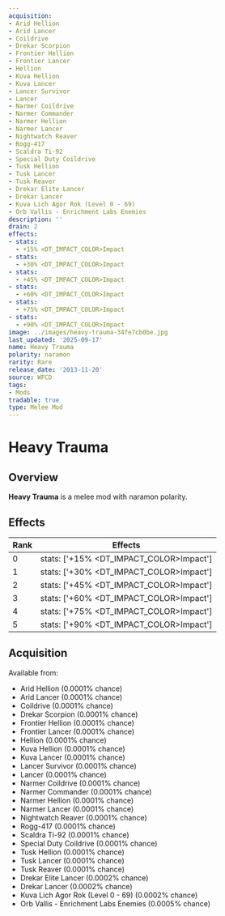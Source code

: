 ```yaml
---
acquisition:
- Arid Hellion
- Arid Lancer
- Coildrive
- Drekar Scorpion
- Frontier Hellion
- Frontier Lancer
- Hellion
- Kuva Hellion
- Kuva Lancer
- Lancer Survivor
- Lancer
- Narmer Coildrive
- Narmer Commander
- Narmer Hellion
- Narmer Lancer
- Nightwatch Reaver
- Rogg-417
- Scaldra Ti-92
- Special Duty Coildrive
- Tusk Hellion
- Tusk Lancer
- Tusk Reaver
- Drekar Elite Lancer
- Drekar Lancer
- Kuva Lich Agor Rok (Level 0 - 69)
- Orb Vallis - Enrichment Labs Enemies
description: ''
drain: 2
effects:
- stats:
  - +15% <DT_IMPACT_COLOR>Impact
- stats:
  - +30% <DT_IMPACT_COLOR>Impact
- stats:
  - +45% <DT_IMPACT_COLOR>Impact
- stats:
  - +60% <DT_IMPACT_COLOR>Impact
- stats:
  - +75% <DT_IMPACT_COLOR>Impact
- stats:
  - +90% <DT_IMPACT_COLOR>Impact
image: ../images/heavy-trauma-34fe7cb0be.jpg
last_updated: '2025-09-17'
name: Heavy Trauma
polarity: naramon
rarity: Rare
release_date: '2013-11-20'
source: WFCD
tags:
- Mods
tradable: true
type: Melee Mod
---
```


# Heavy Trauma

## Overview

**Heavy Trauma** is a melee mod with naramon polarity.

## Effects

| Rank | Effects |
|------|----------|
| 0 | stats: ['+15% <DT_IMPACT_COLOR>Impact'] |
| 1 | stats: ['+30% <DT_IMPACT_COLOR>Impact'] |
| 2 | stats: ['+45% <DT_IMPACT_COLOR>Impact'] |
| 3 | stats: ['+60% <DT_IMPACT_COLOR>Impact'] |
| 4 | stats: ['+75% <DT_IMPACT_COLOR>Impact'] |
| 5 | stats: ['+90% <DT_IMPACT_COLOR>Impact'] |

## Acquisition

Available from:
- Arid Hellion (0.0001% chance)
- Arid Lancer (0.0001% chance)
- Coildrive (0.0001% chance)
- Drekar Scorpion (0.0001% chance)
- Frontier Hellion (0.0001% chance)
- Frontier Lancer (0.0001% chance)
- Hellion (0.0001% chance)
- Kuva Hellion (0.0001% chance)
- Kuva Lancer (0.0001% chance)
- Lancer Survivor (0.0001% chance)
- Lancer (0.0001% chance)
- Narmer Coildrive (0.0001% chance)
- Narmer Commander (0.0001% chance)
- Narmer Hellion (0.0001% chance)
- Narmer Lancer (0.0001% chance)
- Nightwatch Reaver (0.0001% chance)
- Rogg-417 (0.0001% chance)
- Scaldra Ti-92 (0.0001% chance)
- Special Duty Coildrive (0.0001% chance)
- Tusk Hellion (0.0001% chance)
- Tusk Lancer (0.0001% chance)
- Tusk Reaver (0.0001% chance)
- Drekar Elite Lancer (0.0002% chance)
- Drekar Lancer (0.0002% chance)
- Kuva Lich Agor Rok (Level 0 - 69) (0.0002% chance)
- Orb Vallis - Enrichment Labs Enemies (0.0005% chance)

